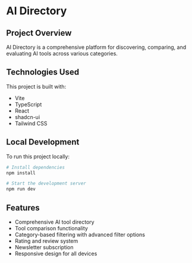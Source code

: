 
# AI Directory

## Project Overview

AI Directory is a comprehensive platform for discovering, comparing, and evaluating AI tools across various categories.

## Technologies Used

This project is built with:

- Vite
- TypeScript
- React
- shadcn-ui
- Tailwind CSS

## Local Development

To run this project locally:

```sh
# Install dependencies
npm install

# Start the development server
npm run dev
```

## Features

- Comprehensive AI tool directory
- Tool comparison functionality
- Category-based filtering with advanced filter options
- Rating and review system
- Newsletter subscription
- Responsive design for all devices
